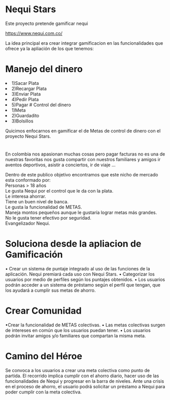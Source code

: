 # Nequi Stars
Este  proyecto pretende gamificar nequi

https://www.nequi.com.co/

La idea principal era crear integrar gamificacion en las funcionalidades que ofrece ya la apliación de los que tenemos:

# Manejo del dinero
<li>1)Sacar Plata
<li>2)Recargar Plata
<li>3)Enviar Plata
<li>4)Pedir Plata
<li>5)Pagar
# Control del dinero
<li>1)Meta
<li>2)Guardadito
<li>3)Bolsillos

Quicimos enfocarnos en gamificar el de Metas de control de dinero con el proyecto Nequi Stars.
#
En colombia nos apasionan muchas cosas pero pagar facturas no es una de nuestras favoritas nos gusta compartir con nuestros familiares y amigos ir aventos deportivos, asistir a conciertos, ir de viaje ... </br>

Dentro de este publico objetivo encontramos que este nicho de mercado esta conformado por: </br>
Personas > 18 años </br>
Le gusta Nequi por el control que le da con la plata. </br>
Le interesa ahorrar. </br>
Tiene un buen nivel de banca. </br>
Le gusta la funcionalidad de METAS. </br>
Maneja montos pequeños aunque le gustaría lograr metas más grandes. </br>
No le gusta tener efectivo por seguridad. </br>
Evangelizador Nequi. </br>

# Soluciona desde la apliacion de Gamificación
• Crear un sistema de puntaje integrado al uso de las funciones de la aplicación. Nequi premiará cada uso con Nequi Stars.
• Categorizar los usuarios por medio de perfiles según los puntajes obtenidos.
• Los usuarios podrán acceder a un sistema de préstamo según el perfil que tengan, que los ayudará a cumplir sus metas de ahorro.

# Crear Comunidad
•Crear la funcionalidad de METAS colectivas.
• Las metas colectivas surgen de intereses en común que los usuarios puedan tener.
• Los usuarios podrán invitar amigos y/o familiares que compartan la misma meta.

# Camino del Héroe
Se convoca a los usuarios a crear una meta colectiva como punto de partida.
El recorrido implica cumplir con el ahorro diario, hacer uso de las funcionalidades de Nequi y progresar en la barra de niveles.
Ante una crisis en el proceso de ahorro, el usuario podrá solicitar un préstamo a Nequi para poder cumplir con la meta colectiva.






